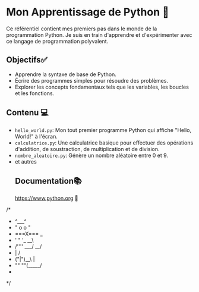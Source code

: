 # Mon Apprentissage de Python 🐍

Ce référentiel contient mes premiers pas dans le monde de la programmation Python. Je suis en train d'apprendre et d'expérimenter avec ce langage de programmation polyvalent.

## Objectifs✅

- Apprendre la syntaxe de base de Python.
- Écrire des programmes simples pour résoudre des problèmes.
- Explorer les concepts fondamentaux tels que les variables, les boucles et les fonctions.

## Contenu 💻

- `hello_world.py`: Mon tout premier programme Python qui affiche "Hello, World!" à l'écran.
- `calculatrice.py`: Une calculatrice basique pour effectuer des opérations d'addition, de soustraction, de multiplication et de division.
- `nombre_aleatoire.py`: Génère un nombre aléatoire entre 0 et 9.
- et autres
  ## Documentation📚
  https://www.python.org 🐍


/*
 *   ^___^
 *  " o o "
 *  ===X===       _
 *   ' " '_     __\\
 *  /''''  \___/ __/
 * |           /
 * ("|")__\   |
 * "" ""(_____/
 * 
 */

